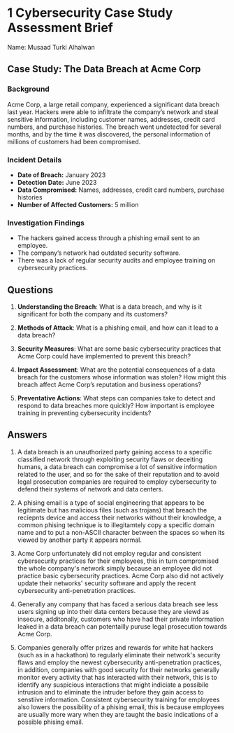 # 1 Cybersecurity Case Study Assessment Brief

Name: Musaad Turki Alhalwan

## Case Study: The Data Breach at Acme Corp

### Background

Acme Corp, a large retail company, experienced a significant data breach last year. Hackers were able to infiltrate the company’s network and steal sensitive information, including customer names, addresses, credit card numbers, and purchase histories. The breach went undetected for several months, and by the time it was discovered, the personal information of millions of customers had been compromised.

### Incident Details

- **Date of Breach:** January 2023
- **Detection Date:** June 2023
- **Data Compromised:** Names, addresses, credit card numbers, purchase histories
- **Number of Affected Customers:** 5 million

### Investigation Findings

- The hackers gained access through a phishing email sent to an employee.
- The company’s network had outdated security software.
- There was a lack of regular security audits and employee training on cybersecurity practices.

## Questions

1. **Understanding the Breach**: What is a data breach, and why is it significant for both the company and its customers?

2. **Methods of Attack**: What is a phishing email, and how can it lead to a data breach?

3. **Security Measures**: What are some basic cybersecurity practices that Acme Corp could have implemented to prevent this breach?

4. **Impact Assessment**: What are the potential consequences of a data breach for the customers whose information was stolen? How might this breach affect Acme Corp’s reputation and business operations?

5. **Preventative Actions**: What steps can companies take to detect and respond to data breaches more quickly? How important is employee training in preventing cybersecurity incidents?

## Answers

1. A data breach is an unauthorized party gaining access to a specific classified network through exploiting security flaws or deceiting humans, a data breach can compromise a lot of sensitive information related to the user, and so for the sake of their reputation and to avoid legal prosecution companies are required to employ cybersecurity to defend their systems of network and data centers.

2. A phising email is a type of social engineering that appears to be legitimate but has malicious files (such as trojans) that breach the reciepnts device and access their networks without their knowledge, a common phising technique is to illegitamtely copy a specific domain name and to put a non-ASCII character between the spaces so when its viewed by another party it appears normal.

3. Acme Corp unfortunately did not employ regular and consistent cybersecurity practices for their employees, this in turn compromised the whole company's network simply because an employee did not practice basic cybersecurity practices.
Acme Corp also did not actively update their networks' security software and apply the recent cybersecurity anti-penetration practices.

4. Generally any company that has faced a serious data breach see less users signing up into their data centers because they are viewd as insecure, additonally, customers who have had their private information leaked in a data breach can potentailly puruse legal prosecution towards Acme Corp.

5. Companies generally offer prizes and rewards for white hat hackers (such as in a hackathon) to regularly eliminate their network's security flaws and employ the newest cybersecurity anti-penetration practices, in addition, companies with good security for their networks generally monitor every activity that has interacted with their network, this is to identify any suspicious interactions that might indiciate a possibile intrusion and to eliminate the intruder before they gain access to senstiive information.
Consistent cybersecurity training for employees also lowers the possibility of a phising email, this is because employees are usually more wary when they are taught the basic indications of a possible phising email. 